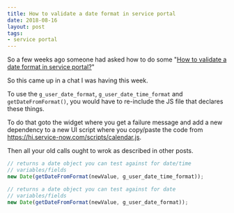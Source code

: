 ```yaml
---
title: How to validate a date format in service portal
date: 2018-08-16
layout: post
tags:
- service portal
---
```

So a few weeks ago someone had asked how to do some "[How to validate a date format in service portal?](https://community.servicenow.com/community?id=community_question&sys_id=71098fa1db5cdbc01dcaf3231f961929)"

<!--more-->

So this came up in a chat I was having this week.

To use the `g_user_date_format`, `g_user_date_time_format` and `getDateFromFormat()`, you would have to re-include the JS file that declares these things.

To do that goto the widget where you get a failure message and add a new dependency to a new UI script where you copy/paste the code from https://hi.service-now.com/scripts/calendar.js.

Then all your old calls ought to wrok as described in other posts.

```js
// returns a date object you can test against for date/time 
// variables/fields
new Date(getDateFromFormat(newValue, g_user_date_time_format));

// returns a date object you can test against for date 
// variables/fields
new Date(getDateFromFormat(newValue, g_user_date_format));
```